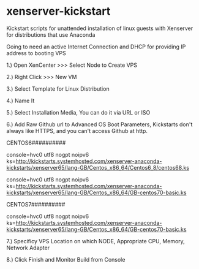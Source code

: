 xenserver-kickstart
===================

Kickstart scripts for unattended installation of linux guests with Xenserver for distributions that use Anaconda

Going to need an active Internet Connection and DHCP for providing IP address to booting VPS

1.) Open XenCenter >>> Select Node to Create VPS

2.) Right Click >>> New VM

3.) Select Template for Linux Distribution

4.) Name It

5.) Select Installation Media, You can do it via URL or ISO

6.) Add Raw Github url to Advanced OS Boot Parameters, Kickstarts don't always like HTTPS, and you can't access Github at http.

CENTOS6##########

console=hvc0 utf8 nogpt noipv6 ks=http://kickstarts.systemhosted.com/xenserver-anaconda-kickstarts/xenserver65/lang-GB/Centos_x86_64/Centos6_8/centos68.ks

console=hvc0 utf8 nogpt noipv6 ks=http://kickstarts.systemhosted.com/xenserver-anaconda-kickstarts/xenserver65/lang-GB/Centos_x86_64/GB-centos70-basic.ks

CENTOS7##########

console=hvc0 utf8 nogpt noipv6 ks=http://kickstarts.systemhosted.com/xenserver-anaconda-kickstarts/xenserver65/lang-GB/Centos_x86_64/GB-centos70-basic.ks

7.) Specificy VPS Location on which NODE, Appropriate CPU, Memory, Network Adapter

8.) Click Finish and Monitor Build from Console
